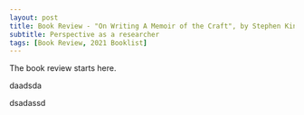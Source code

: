 ```yaml
---
layout: post
title: Book Review - "On Writing A Memoir of the Craft", by Stephen King
subtitle: Perspective as a researcher
tags: [Book Review, 2021 Booklist]
---
```


The book review starts here.

daadsda

dsadassd
